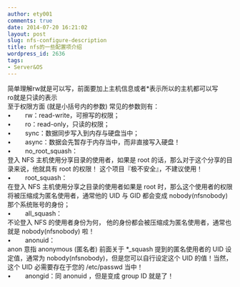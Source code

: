 ```yaml
---
author: ety001
comments: true
date: 2014-07-20 16:21:02
layout: post
slug: nfs-configure-description
title: nfs的一些配置项介绍
wordpress_id: 2636
tags:
- Server&OS
---
```


简单理解rw就是可以写，前面要加上主机信息或者*表示所以的主机都可以写  
ro就是只读的表示  
至于权限方面 (就是小括号内的参数) 常见的参数则有：  
•        rw：read-write，可擦写的权限；  
•        ro：read-only，只读的权限；  
•        sync：数据同步写入到内存与硬盘当中；  
•        async：数据会先暂存于内存当中，而非直接写入硬盘！  
•        no_root_squash：  
登入 NFS 主机使用分享目录的使用者，如果是 root 的话，那么对于这个分享的目录来说，他就具有 root 的权限！ 这个项目『极不安全』，不建议使用！  
•        root_squash：  
在登入 NFS 主机使用分享之目录的使用者如果是 root 时，那么这个使用者的权限将被压缩成为匿名使用者，通常他的 UID 与 GID 都会变成 nobody(nfsnobody) 那个系统账号的身份；  
•        all_squash：  
不论登入 NFS 的使用者身份为何， 他的身份都会被压缩成为匿名使用者，通常也就是 nobody(nfsnobody) 啦！  
•        anonuid：  
anon 意指 anonymous (匿名者) 前面关于 *_squash 提到的匿名使用者的 UID 设定值，通常为 nobody(nfsnobody)，但是您可以自行设定这个 UID 的值！当然，这个 UID 必需要存在于您的 /etc/passwd 当中！  
•        anongid：同 anonuid ，但是变成 group ID 就是了！


